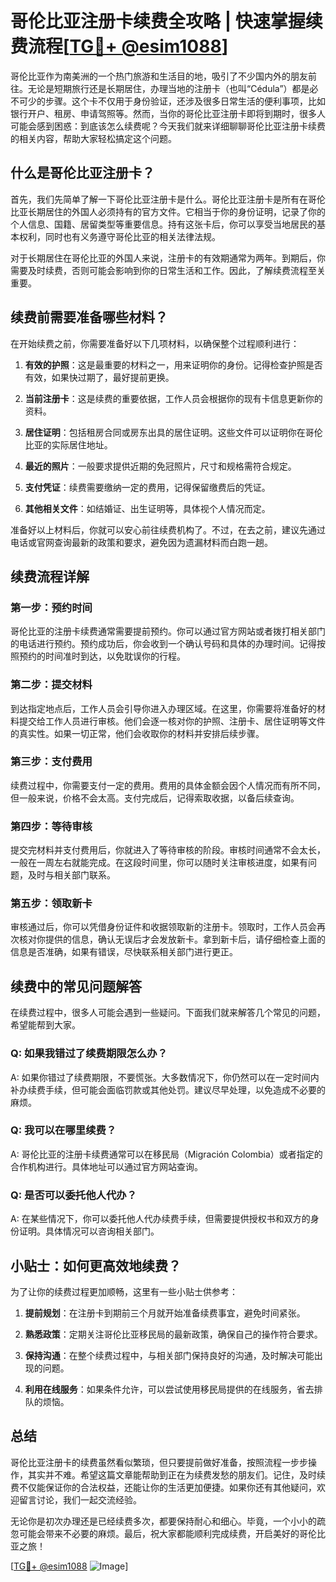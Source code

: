 # 哥伦比亚注册卡续费全攻略 | 快速掌握续费流程[[TG💪+ @esim1088](https://t.me/s/esim1088)]

哥伦比亚作为南美洲的一个热门旅游和生活目的地，吸引了不少国内外的朋友前往。无论是短期旅行还是长期居住，办理当地的注册卡（也叫“Cédula”）都是必不可少的步骤。这个卡不仅用于身份验证，还涉及很多日常生活的便利事项，比如银行开户、租房、申请驾照等。然而，当你的哥伦比亚注册卡即将到期时，很多人可能会感到困惑：到底该怎么续费呢？今天我们就来详细聊聊哥伦比亚注册卡续费的相关内容，帮助大家轻松搞定这个问题。

## 什么是哥伦比亚注册卡？

首先，我们先简单了解一下哥伦比亚注册卡是什么。哥伦比亚注册卡是所有在哥伦比亚长期居住的外国人必须持有的官方文件。它相当于你的身份证明，记录了你的个人信息、国籍、居留类型等重要信息。持有这张卡后，你可以享受当地居民的基本权利，同时也有义务遵守哥伦比亚的相关法律法规。

对于长期居住在哥伦比亚的外国人来说，注册卡的有效期通常为两年。到期后，你需要及时续费，否则可能会影响到你的日常生活和工作。因此，了解续费流程至关重要。

## 续费前需要准备哪些材料？

在开始续费之前，你需要准备好以下几项材料，以确保整个过程顺利进行：

1. **有效的护照**：这是最重要的材料之一，用来证明你的身份。记得检查护照是否有效，如果快过期了，最好提前更换。
   
2. **当前注册卡**：这是续费的重要依据，工作人员会根据你的现有卡信息更新你的资料。

3. **居住证明**：包括租房合同或房东出具的居住证明。这些文件可以证明你在哥伦比亚的实际居住地址。

4. **最近的照片**：一般要求提供近期的免冠照片，尺寸和规格需符合规定。

5. **支付凭证**：续费需要缴纳一定的费用，记得保留缴费后的凭证。

6. **其他相关文件**：如结婚证、出生证明等，具体视个人情况而定。

准备好以上材料后，你就可以安心前往续费机构了。不过，在去之前，建议先通过电话或官网查询最新的政策和要求，避免因为遗漏材料而白跑一趟。

## 续费流程详解

### 第一步：预约时间

哥伦比亚的注册卡续费通常需要提前预约。你可以通过官方网站或者拨打相关部门的电话进行预约。预约成功后，你会收到一个确认号码和具体的办理时间。记得按照预约的时间准时到达，以免耽误你的行程。

### 第二步：提交材料

到达指定地点后，工作人员会引导你进入办理区域。在这里，你需要将准备好的材料提交给工作人员进行审核。他们会逐一核对你的护照、注册卡、居住证明等文件的真实性。如果一切正常，他们会收取你的材料并安排后续步骤。

### 第三步：支付费用

续费过程中，你需要支付一定的费用。费用的具体金额会因个人情况而有所不同，但一般来说，价格不会太高。支付完成后，记得索取收据，以备后续查询。

### 第四步：等待审核

提交完材料并支付费用后，你就进入了等待审核的阶段。审核时间通常不会太长，一般在一周左右就能完成。在这段时间里，你可以随时关注审核进度，如果有问题，及时与相关部门联系。

### 第五步：领取新卡

审核通过后，你可以凭借身份证件和收据领取新的注册卡。领取时，工作人员会再次核对你提供的信息，确认无误后才会发放新卡。拿到新卡后，请仔细检查上面的信息是否准确，如果有错误，尽快联系相关部门进行更正。

## 续费中的常见问题解答

在续费过程中，很多人可能会遇到一些疑问。下面我们就来解答几个常见的问题，希望能帮到大家。

### Q: 如果我错过了续费期限怎么办？

A: 如果你错过了续费期限，不要慌张。大多数情况下，你仍然可以在一定时间内补办续费手续，但可能会面临罚款或其他处罚。建议尽早处理，以免造成不必要的麻烦。

### Q: 我可以在哪里续费？

A: 哥伦比亚的注册卡续费通常可以在移民局（Migración Colombia）或者指定的合作机构进行。具体地址可以通过官方网站查询。

### Q: 是否可以委托他人代办？

A: 在某些情况下，你可以委托他人代办续费手续，但需要提供授权书和双方的身份证明。具体情况可以咨询相关部门。

## 小贴士：如何更高效地续费？

为了让你的续费过程更加顺畅，这里有一些小贴士供参考：

1. **提前规划**：在注册卡到期前三个月就开始准备续费事宜，避免时间紧张。

2. **熟悉政策**：定期关注哥伦比亚移民局的最新政策，确保自己的操作符合要求。

3. **保持沟通**：在整个续费过程中，与相关部门保持良好的沟通，及时解决可能出现的问题。

4. **利用在线服务**：如果条件允许，可以尝试使用移民局提供的在线服务，省去排队的烦恼。

## 总结

哥伦比亚注册卡的续费虽然看似繁琐，但只要提前做好准备，按照流程一步步操作，其实并不难。希望这篇文章能帮助到正在为续费发愁的朋友们。记住，及时续费不仅能保证你的合法权益，还能让你的生活更加便捷。如果你还有其他疑问，欢迎留言讨论，我们一起交流经验。

无论你是初次办理还是已经续费多次，都要保持耐心和细心。毕竟，一个小小的疏忽可能会带来不必要的麻烦。最后，祝大家都能顺利完成续费，开启美好的哥伦比亚之旅！

[[TG💪+ @esim1088](https://t.me/s/esim1088) ![Image](https://i.postimg.cc/4NQfJmqS/Snipaste-2025-05-13-00-14-12.png)]